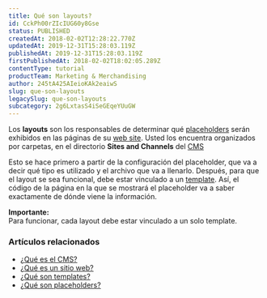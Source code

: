 ```yaml
---
title: Qué son layouts?
id: CckPh00rZIcIUG60y8Gse
status: PUBLISHED
createdAt: 2018-02-02T12:28:22.770Z
updatedAt: 2019-12-31T15:28:03.119Z
publishedAt: 2019-12-31T15:28:03.119Z
firstPublishedAt: 2018-02-02T18:02:05.289Z
contentType: tutorial
productTeam: Marketing & Merchandising
author: 245tA425AIeioKAk2eaiwS
slug: que-son-layouts
legacySlug: que-son-layouts
subcategory: 2g6LxtasS4iSeGEqeYUuGW
---
```


Los __layouts__ son los responsables de determinar qué [placeholders](/es/tutorial/que-son-placeholders) serán exhibidos en las páginas de su [web site](/es/tutorial/que-es-un-web-site). Usted los encuentra organizados por carpetas, en el directorio **Sites and Channels** del [CMS](/es/faq/que-es-el-cms)

Esto se hace primero a partir de la configuración del placeholder, que va a decir qué tipo es utilizado y el archivo que va a llenarlo. Después, para que el layout se sea funcional, debe estar vinculado a un [template](/es/tutorial/que-son-templates). Así, el código de la página en la que se mostrará el placeholder va a saber exactamente de dónde viene la información.

<div class = "alert alert-warning">
<strong>Importante:</strong><br>
Para funcionar, cada layout debe estar vinculado a un solo template.
</div>

### Artículos relacionados
- [¿Qué es el CMS?](/es/faq/que-es-el-cms)
- [¿Qué es un sitio web?](/es/tutorial/que-es-un-web-site)
- [¿Qué son templates?](/es/tutorial/que-son-templates)
- [¿Qué son placeholders?](/es/tutorial/que-son-placeholders)

